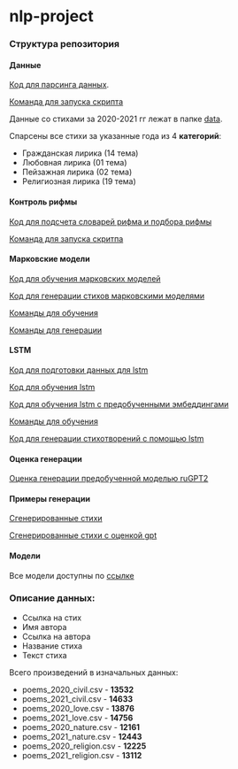 # nlp-project

### Структура репозитория

#### Данные
[Код для парсинга данных](src/parser_links_stihi.py).

[Команда для запуска скрипта](parse_2000_2022.sh)

Данные со стихами за 2020-2021 гг лежат в папке [data](data/).

Спарсены все стихи за указанные года из 4 **категорий**:

+ Гражданская лирика (14 тема)
+ Любовная лирика (01 тема)
+ Пейзажная лирика (02 тема)
+ Религиозная лирика (19 тема)

#### Контроль рифмы
[Код для подсчета словарей рифма и подбора рифмы](src/search_rhyme.py)

[Команда для запуска скритпа](make_rhyme_jsons.sh)

#### Марковские модели
[Код для обучения марковских моделей](src/train_markov.py)

[Код для генерации стихов марковскими моделями](src/generate_markov.py)

[Команды для обучения](train_markov.sh)

[Команды для генерации](make_markov_examples.sh)

#### LSTM
[Код для подготовки данных для lstm](src/prepare_data_lstm2.py)

[Код для обучения lstm](src/train_lstm.py)

[Код для обучения lstm с предобученными эмбеддингами](src/train_lstm_with_pretrained_emb.py)

[Команды для обучения](train_lstm_full.sh)

[Код для генерации стихотворений с помощью lstm](generate_lstm_poems.ipynb)

#### Оценка генерации
[Оценка генерации предобученной моделью ruGPT2](LM_evaluation.ipynb)

#### Примеры генерации
[Сгенерированные стихи](generated_poems/)

[Сгенерированные стихи с оценкой gpt](generated_poems/with_lp/)

#### Модели
Все модели доступны по [ссылке](https://drive.google.com/drive/folders/1bX_k1bVUJYpp_0_jouH5CoSNSMgPLxc9?usp=sharing)



### Описание данных:
+ Ссылка на стих
+ Имя автора
+ Ссылка на автора
+ Название стиха
+ Текст стиха

Всего произведений в изначальных данных:

+ poems_2020_civil.csv - **13532**
+ poems_2021_civil.csv - **14633**
+ poems_2020_love.csv - **13876**
+ poems_2021_love.csv - **14756**
+ poems_2020_nature.csv - **12161**
+ poems_2021_nature.csv - **12443**
+ poems_2020_religion.csv - **12225**
+ poems_2021_religion.csv - **13112**



